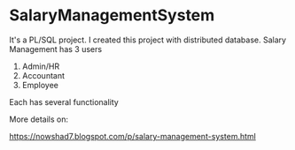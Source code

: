 # SalaryManagementSystem
 
It's a PL/SQL project. I created this project with distributed database.
Salary Management has 3 users
1. Admin/HR
2. Accountant
3. Employee


Each has several functionality

More details on: 

https://nowshad7.blogspot.com/p/salary-management-system.html
